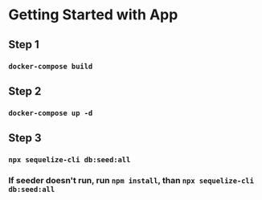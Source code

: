 # Getting Started with App

## Step 1
### `docker-compose build`

## Step 2
### `docker-compose up -d`

## Step 3
### `npx sequelize-cli db:seed:all`
### If seeder doesn't run, run `npm install`, than `npx sequelize-cli db:seed:all`
